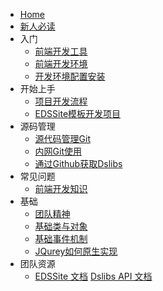 - [Home](/README)
- [新人必读](/books/newbie/README)
- 入门
    - [前端开发工具](/books/newbie/base/Tools.md)
    - [前端开发环境](/books/newbie/npm/README.md)
    - [开发环境配置安装](/books/newbie/npm/WorkFlowInstall.md)
- 开始上手
    - [项目开发流程](#)
    - [EDSSite模板开发项目](/books/eds/README.md)
- 源码管理
    - [源代码管理Git](/books/newbie/Git/README.md)
    - [内网Git使用](/books/newbie/Git/LocalGit.md)
    - [通过Github获取Dslibs](/books/newbie/Git/DsMaintain.md)
- 常见问题
    - [前端开发知识](/books/newbie/base/H5FAQ.md)
- 基础
   - [团队精神](/books/newbie/base/TeamSpirit.md)
   - [基础类与对象](/books/newbie/JSBase/Base0.md)
   - [基础事件机制](/books/newbie/JSBase/Base1.md)
   - [JQurey如何原生实现](/books/newbie/JSBase/Base2.md)
- 团队资源
    - [EDSSite 文档](/books/eds/README.md)
    <a href="./dsDocs/index.html" target="_blank">Dslibs API 文档</a>
 
